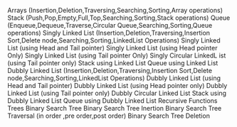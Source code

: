 Arrays (Insertion,Deletion,Traversing,Searching,Sorting,Array operations)
Stack (Push,Pop,Empty,Full,Top,Searching,Sorting,Stack operations)
Queue (Enqueue,Dequeue,Traverse,Circular Queue,Searching,Sorting,Queue operations)
Singly Linked List (Insertion,Deletion,Traversing,Insertion Sort,Delete node,Searching,Sorting,LinkedList Operations)
Singly Linked List (using Head and Tail pointer)
Singly Linked List (using Head pointer Only)
Singly Linked List (using Tail pointer Only)
Singly Circular LinkedL ist (using Tail pointer only)
Stack using Linked List 
Queue using Linked List
Dubbly Linked List (Insertion,Deletion,Traversing,Insertion Sort,Delete node,Searching,Sorting,LinkedList Operations)
Dubbly Linked List (using Head and Tail pointer)
Dubbly Linked List (using Head pointer only)
Dubbly Linked List (using Tail pointer only)
Dubbly Circular Linked List
Stack using Dubbly Linked List 
Queue using Dubbly Linked List
Recursive Functions
Trees
Binary Search Tree 
Binary Search Tree Inertion 
Binary Search Tree Traversal (in order ,pre order,post order)
Binary Search Tree Deletion







